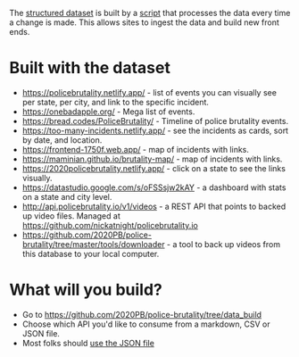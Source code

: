 The [structured dataset](https://github.com/2020PB/police-brutality/tree/data_build) is built by a [script](https://github.com/2020PB/police-brutality/tree/master/tools) that processes the data every time a change is made. This allows sites to ingest the data and build new front ends.

# Built with the dataset

* https://policebrutality.netlify.app/ - list of events you can visually see per state, per city, and link to the specific incident.
* https://onebadapple.org/ - Mega list of events.
* https://bread.codes/PoliceBrutality/ - Timeline of police brutality events.
* https://too-many-incidents.netlify.app/ - see the incidents as cards, sort by date, and location.
* https://frontend-1750f.web.app/ - map of incidents with links.
* https://maminian.github.io/brutality-map/ - map of incidents with links.
* https://2020policebrutality.netlify.app/ - click on a state to see the links visually.
* https://datastudio.google.com/s/oFSSsjw2kAY - a dashboard with stats on a state and city level.
* http://api.policebrutality.io/v1/videos - a REST API that points to backed up video files. Managed at https://github.com/nickatnight/policebrutality.io
* https://github.com/2020PB/police-brutality/tree/master/tools/downloader - a tool to back up videos from this database to your local computer.

# What will you build?

* Go to https://github.com/2020PB/police-brutality/tree/data_build
* Choose which API you'd like to consume from a markdown, CSV or JSON file.
* Most folks should [use the JSON file](https://raw.githubusercontent.com/2020PB/police-brutality/data_build/all-locations.json)
